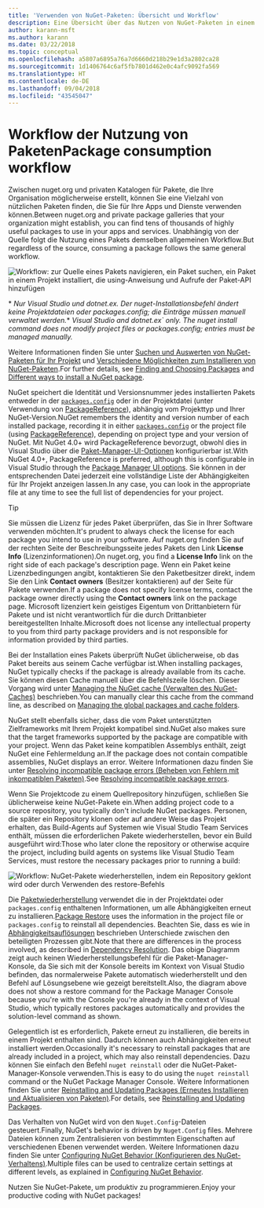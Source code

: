 ```yaml
---
title: 'Verwenden von NuGet-Paketen: Übersicht und Workflow'
description: Eine Übersicht über das Nutzen von NuGet-Paketen in einem Projekt, die Links zu anderen spezifischen Teilen des Prozesses enthält.
author: karann-msft
ms.author: karann
ms.date: 03/22/2018
ms.topic: conceptual
ms.openlocfilehash: a5807a6895a76a7d6660d218b29e1d3a2802ca28
ms.sourcegitcommit: 1d1406764c6af5fb7801d462e0c4afc9092fa569
ms.translationtype: HT
ms.contentlocale: de-DE
ms.lasthandoff: 09/04/2018
ms.locfileid: "43545047"
---
```

# <a name="package-consumption-workflow"></a><span data-ttu-id="35373-103">Workflow der Nutzung von Paketen</span><span class="sxs-lookup"><span data-stu-id="35373-103">Package consumption workflow</span></span>

<span data-ttu-id="35373-104">Zwischen nuget.org und privaten Katalogen für Pakete, die Ihre Organisation möglicherweise erstellt, können Sie eine Vielzahl von nützlichen Paketen finden, die Sie für Ihre Apps und Dienste verwenden können.</span><span class="sxs-lookup"><span data-stu-id="35373-104">Between nuget.org and private package galleries that your organization might establish, you can find tens of thousands of highly useful packages to use in your apps and services.</span></span> <span data-ttu-id="35373-105">Unabhängig von der Quelle folgt die Nutzung eines Pakets demselben allgemeinen Workflow.</span><span class="sxs-lookup"><span data-stu-id="35373-105">But regardless of the source, consuming a package follows the same general workflow.</span></span>

![Workflow: zur Quelle eines Pakets navigieren, ein Paket suchen, ein Paket in einem Projekt installiert, die using-Anweisung und Aufrufe der Paket-API hinzufügen](media/Overview-01-GeneralFlow.png)

<span data-ttu-id="35373-107">\* _Nur Visual Studio und dotnet.ex. Der nuget-Installationsbefehl ändert keine Projektdateien oder packages.config; die Einträge müssen manuell verwaltet werden._</span><span class="sxs-lookup"><span data-stu-id="35373-107">\* _Visual Studio and dotnet.ex\` only. The nuget install command does not modify project files or packages.config; entries must be managed manually._</span></span>

<span data-ttu-id="35373-108">Weitere Informationen finden Sie unter [Suchen und Auswerten von NuGet-Paketen für Ihr Projekt](../consume-packages/finding-and-choosing-packages.md) und [Verschiedene Möglichkeiten zum Installieren von NuGet-Paketen](ways-to-install-a-package.md).</span><span class="sxs-lookup"><span data-stu-id="35373-108">For further details, see [Finding and Choosing Packages](../consume-packages/finding-and-choosing-packages.md) and [Different ways to install a NuGet package](ways-to-install-a-package.md).</span></span>

<span data-ttu-id="35373-109">NuGet speichert die Identität und Versionsnummer jedes installierten Pakets entweder in der [`packages.config`](../reference/packages-config.md) oder in der Projektdatei (unter Verwendung von [PackageReference](../consume-packages/package-references-in-project-files.md)), abhängig vom Projekttyp und Ihrer NuGet-Version.</span><span class="sxs-lookup"><span data-stu-id="35373-109">NuGet remembers the identity and version number of each installed package, recording it in either [`packages.config`](../reference/packages-config.md) or the project file (using [PackageReference](../consume-packages/package-references-in-project-files.md)), depending on project type and your version of NuGet.</span></span> <span data-ttu-id="35373-110">Mit NuGet 4.0+ wird PackageReference bevorzugt, obwohl dies in Visual Studio über die [Paket-Manager-UI-Optionen](../tools/package-manager-ui.md) konfigurierbar ist.</span><span class="sxs-lookup"><span data-stu-id="35373-110">With NuGet 4.0+, PackageReference is preferred, although this is configurable in Visual Studio through the [Package Manager UI options](../tools/package-manager-ui.md).</span></span> <span data-ttu-id="35373-111">Sie können in der entsprechenden Datei jederzeit eine vollständige Liste der Abhängigkeiten für Ihr Projekt anzeigen lassen.</span><span class="sxs-lookup"><span data-stu-id="35373-111">In any case, you can look in the appropriate file at any time to see the full list of dependencies for your project.</span></span>

> [!Tip]
> <span data-ttu-id="35373-112">Sie müssen die Lizenz für jedes Paket überprüfen, das Sie in Ihrer Software verwenden möchten.</span><span class="sxs-lookup"><span data-stu-id="35373-112">It's prudent to always check the license for each package you intend to use in your software.</span></span> <span data-ttu-id="35373-113">Auf nuget.org finden Sie auf der rechten Seite der Beschreibungsseite jedes Pakets den Link **License Info** (Lizenzinformationen).</span><span class="sxs-lookup"><span data-stu-id="35373-113">On nuget.org, you find a **License Info** link on the right side of each package's description page.</span></span> <span data-ttu-id="35373-114">Wenn ein Paket keine Lizenzbedingungen angibt, kontaktieren Sie den Paketbesitzer direkt, indem Sie den Link **Contact owners** (Besitzer kontaktieren) auf der Seite für Pakete verwenden.</span><span class="sxs-lookup"><span data-stu-id="35373-114">If a package does not specify license terms, contact the package owner directly using the **Contact owners** link on the package page.</span></span> <span data-ttu-id="35373-115">Microsoft lizenziert kein geistiges Eigentum von Drittanbietern für Pakete und ist nicht verantwortlich für die durch Drittanbieter bereitgestellten Inhalte.</span><span class="sxs-lookup"><span data-stu-id="35373-115">Microsoft does not license any intellectual property to you from third party package providers and is not responsible for information provided by third parties.</span></span>

<span data-ttu-id="35373-116">Bei der Installation eines Pakets überprüft NuGet üblicherweise, ob das Paket bereits aus seinem Cache verfügbar ist.</span><span class="sxs-lookup"><span data-stu-id="35373-116">When installing packages, NuGet typically checks if the package is already available from its cache.</span></span> <span data-ttu-id="35373-117">Sie können diesen Cache manuell über die Befehlszeile löschen. Dieser Vorgang wird unter [Managing the NuGet cache (Verwalten des NuGet-Caches)](../consume-packages/managing-the-global-packages-and-cache-folders.md) beschrieben.</span><span class="sxs-lookup"><span data-stu-id="35373-117">You can manually clear this cache from the command line, as described on [Managing the global packages and cache folders](../consume-packages/managing-the-global-packages-and-cache-folders.md).</span></span>

<span data-ttu-id="35373-118">NuGet stellt ebenfalls sicher, dass die vom Paket unterstützten Zielframeworks mit Ihrem Projekt kompatibel sind.</span><span class="sxs-lookup"><span data-stu-id="35373-118">NuGet also makes sure that the target frameworks supported by the package are compatible with your project.</span></span> <span data-ttu-id="35373-119">Wenn das Paket keine kompatiblen Assemblys enthält, zeigt NuGet eine Fehlermeldung an.</span><span class="sxs-lookup"><span data-stu-id="35373-119">If the package does not contain compatible assemblies, NuGet displays an error.</span></span> <span data-ttu-id="35373-120">Weitere Informationen dazu finden Sie unter [Resolving incompatible package errors (Beheben von Fehlern mit inkompatiblen Paketen)](dependency-resolution.md#resolving-incompatible-package-errors).</span><span class="sxs-lookup"><span data-stu-id="35373-120">See [Resolving incompatible package errors](dependency-resolution.md#resolving-incompatible-package-errors).</span></span>

<span data-ttu-id="35373-121">Wenn Sie Projektcode zu einem Quellrepository hinzufügen, schließen Sie üblicherweise keine NuGet-Pakete ein.</span><span class="sxs-lookup"><span data-stu-id="35373-121">When adding project code to a source repository, you typically don't include NuGet packages.</span></span> <span data-ttu-id="35373-122">Personen, die später ein Repository klonen oder auf andere Weise das Projekt erhalten, das Build-Agents auf Systemen wie Visual Studio Team Services enthält, müssen die erforderlichen Pakete wiederherstellen, bevor ein Build ausgeführt wird:</span><span class="sxs-lookup"><span data-stu-id="35373-122">Those who later clone the repository or otherwise acquire the project, including build agents on systems like Visual Studio Team Services, must restore the necessary packages prior to running a build:</span></span>

![Workflow: NuGet-Pakete wiederherstellen, indem ein Repository geklont wird oder durch Verwenden des restore-Befehls](media/Overview-02-RestoreFlow.png)

<span data-ttu-id="35373-124">Die [Paketwiederherstellung](../consume-packages/package-restore.md) verwendet die in der Projektdatei oder `packages.config` enthaltenen Informationen, um alle Abhängigkeiten erneut zu installieren.</span><span class="sxs-lookup"><span data-stu-id="35373-124">[Package Restore](../consume-packages/package-restore.md) uses the information in the project file or `packages.config` to reinstall all dependencies.</span></span> <span data-ttu-id="35373-125">Beachten Sie, dass es wie in [Abhängigkeitsauflösungen](../consume-packages/dependency-resolution.md) beschrieben Unterschiede zwischen den beteiligten Prozessen gibt.</span><span class="sxs-lookup"><span data-stu-id="35373-125">Note that there are differences in the process involved, as described in [Dependency Resolution](../consume-packages/dependency-resolution.md).</span></span> <span data-ttu-id="35373-126">Das obige Diagramm zeigt auch keinen Wiederherstellungsbefehl für die Paket-Manager-Konsole, da Sie sich mit der Konsole bereits im Kontext von Visual Studio befinden, das normalerweise Pakete automatisch wiederherstellt und den Befehl auf Lösungsebene wie gezeigt bereitstellt.</span><span class="sxs-lookup"><span data-stu-id="35373-126">Also, the diagram above does not show a restore command for the Package Manager Console because you're with the Console you're already in the context of Visual Studio, which typically restores packages automatically and provides the solution-level command as shown.</span></span>

<span data-ttu-id="35373-127">Gelegentlich ist es erforderlich, Pakete erneut zu installieren, die bereits in einem Projekt enthalten sind. Dadurch können auch Abhängigkeiten erneut installiert werden.</span><span class="sxs-lookup"><span data-stu-id="35373-127">Occasionally it's necessary to reinstall packages that are already included in a project, which may also reinstall dependencies.</span></span> <span data-ttu-id="35373-128">Dazu können Sie einfach den Befehl `nuget reinstall` oder die NuGet-Paket-Manager-Konsole verwenden.</span><span class="sxs-lookup"><span data-stu-id="35373-128">This is easy to do using the `nuget reinstall` command or the NuGet Package Manager Console.</span></span> <span data-ttu-id="35373-129">Weitere Informationen finden Sie unter [Reinstalling and Updating Packages (Erneutes Installieren und Aktualisieren von Paketen)](../consume-packages/reinstalling-and-updating-packages.md).</span><span class="sxs-lookup"><span data-stu-id="35373-129">For details, see [Reinstalling and Updating Packages](../consume-packages/reinstalling-and-updating-packages.md).</span></span>

<span data-ttu-id="35373-130">Das Verhalten von NuGet wird von den `Nuget.Config`-Dateien gesteuert.</span><span class="sxs-lookup"><span data-stu-id="35373-130">Finally, NuGet's behavior is driven by `Nuget.Config` files.</span></span> <span data-ttu-id="35373-131">Mehrere Dateien können zum Zentralisieren von bestimmten Eigenschaften auf verschiedenen Ebenen verwendet werden. Weitere Informationen dazu finden Sie unter [Configuring NuGet Behavior (Konfigurieren des NuGet-Verhaltens)](../consume-packages/configuring-nuget-behavior.md).</span><span class="sxs-lookup"><span data-stu-id="35373-131">Multiple files can be used to centralize certain settings at different levels, as explained in [Configuring NuGet Behavior](../consume-packages/configuring-nuget-behavior.md).</span></span>

<span data-ttu-id="35373-132">Nutzen Sie NuGet-Pakete, um produktiv zu programmieren.</span><span class="sxs-lookup"><span data-stu-id="35373-132">Enjoy your productive coding with NuGet packages!</span></span>
